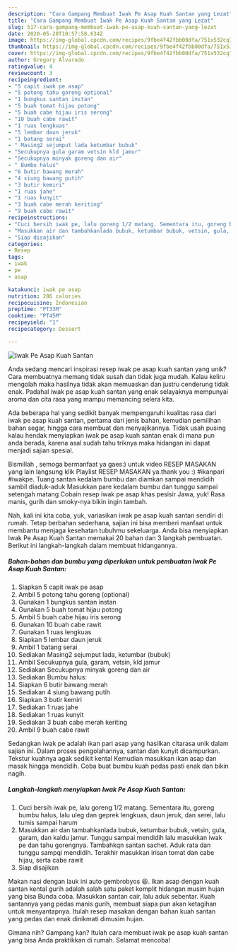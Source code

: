 ```yaml
---
description: "Cara Gampang Membuat Iwak Pe Asap Kuah Santan yang Lezat"
title: "Cara Gampang Membuat Iwak Pe Asap Kuah Santan yang Lezat"
slug: 517-cara-gampang-membuat-iwak-pe-asap-kuah-santan-yang-lezat
date: 2020-05-28T10:57:58.634Z
image: https://img-global.cpcdn.com/recipes/9fbe4f42fbb00dfa/751x532cq70/iwak-pe-asap-kuah-santan-foto-resep-utama.jpg
thumbnail: https://img-global.cpcdn.com/recipes/9fbe4f42fbb00dfa/751x532cq70/iwak-pe-asap-kuah-santan-foto-resep-utama.jpg
cover: https://img-global.cpcdn.com/recipes/9fbe4f42fbb00dfa/751x532cq70/iwak-pe-asap-kuah-santan-foto-resep-utama.jpg
author: Gregory Alvarado
ratingvalue: 4
reviewcount: 3
recipeingredient:
- "5 capit iwak pe asap"
- "5 potong tahu goreng optional"
- "1 bungkus santan instan"
- "5 buah tomat hijau potong"
- "5 buah cabe hijau iris serong"
- "10 buah cabe rawit"
- "1 ruas lengkuas"
- "5 lembar daun jeruk"
- "1 batang serai"
- " Masing2 sejumput lada ketumbar bubuk"
- "Secukupnya gula garam vetsin kld jamur"
- "Secukupnya minyak goreng dan air"
- " Bumbu halus"
- "6 butir bawang merah"
- "4 siung bawang putih"
- "3 butir kemiri"
- "1 ruas jahe"
- "1 ruas kunyit"
- "3 buah cabe merah keriting"
- "9 buah cabe rawit"
recipeinstructions:
- "Cuci bersih iwak pe, lalu goreng 1/2 matang. Sementara itu, goreng bumbu halus, lalu uleg dan geprek lengkuas, daun jeruk, dan serei, lalu tumis sampai harum"
- "Masukkan air dan tambahkanlada bubuk, ketumbar bubuk, vetsin, gula, garam, dan kaldu jamur. Tunggu sampai mendidih lalu masukkan iwak pe dan tahu gorengnya. Tambahkqn santan sachet. Aduk rata dan tunggu sampqi mendidih. Terakhir masukkan irisan tomat dan cabe hijau, serta cabe rawit"
- "Siap disajikan"
categories:
- Resep
tags:
- iwak
- pe
- asap

katakunci: iwak pe asap 
nutrition: 286 calories
recipecuisine: Indonesian
preptime: "PT33M"
cooktime: "PT45M"
recipeyield: "1"
recipecategory: Dessert

---
```



![Iwak Pe Asap Kuah Santan](https://img-global.cpcdn.com/recipes/9fbe4f42fbb00dfa/751x532cq70/iwak-pe-asap-kuah-santan-foto-resep-utama.jpg)

Anda sedang mencari inspirasi resep iwak pe asap kuah santan yang unik? Cara membuatnya memang tidak susah dan tidak juga mudah. Kalau keliru mengolah maka hasilnya tidak akan memuaskan dan justru cenderung tidak enak. Padahal iwak pe asap kuah santan yang enak selayaknya mempunyai aroma dan cita rasa yang mampu memancing selera kita.

Ada beberapa hal yang sedikit banyak mempengaruhi kualitas rasa dari iwak pe asap kuah santan, pertama dari jenis bahan, kemudian pemilihan bahan segar, hingga cara membuat dan menyajikannya. Tidak usah pusing kalau hendak menyiapkan iwak pe asap kuah santan enak di mana pun anda berada, karena asal sudah tahu triknya maka hidangan ini dapat menjadi sajian spesial.

Bismillah , semoga bermanfaat ya gaes:) untuk video RESEP MASAKAN yang lain langsung klik Playlist RESEP MASAKAN ya.thank you :) #ikanpari #iwakpe. Tuang santan kedalam bumbu dan diamkan sampai mendidih sambil diaduk-aduk Masukkan pare kedalam bumbu dan tunggu sampai setengah matang Cobain resep iwak pe asap khas pesisir Jawa, yuk! Rasa manis, gurih dan smoky-nya bikin ingin tambah.


Nah, kali ini kita coba, yuk, variasikan iwak pe asap kuah santan sendiri di rumah. Tetap berbahan sederhana, sajian ini bisa memberi manfaat untuk membantu menjaga kesehatan tubuhmu sekeluarga. Anda bisa menyiapkan Iwak Pe Asap Kuah Santan memakai 20 bahan dan 3 langkah pembuatan. Berikut ini langkah-langkah dalam membuat hidangannya.

<!--inarticleads1-->

##### Bahan-bahan dan bumbu yang diperlukan untuk pembuatan Iwak Pe Asap Kuah Santan:

1. Siapkan 5 capit iwak pe asap
1. Ambil 5 potong tahu goreng (optional)
1. Gunakan 1 bungkus santan instan
1. Gunakan 5 buah tomat hijau potong
1. Ambil 5 buah cabe hijau iris serong
1. Gunakan 10 buah cabe rawit
1. Gunakan 1 ruas lengkuas
1. Siapkan 5 lembar daun jeruk
1. Ambil 1 batang serai
1. Sediakan  Masing2 sejumput lada, ketumbar (bubuk)
1. Ambil Secukupnya gula, garam, vetsin, kld jamur
1. Sediakan Secukupnya minyak goreng dan air
1. Sediakan  Bumbu halus:
1. Siapkan 6 butir bawang merah
1. Sediakan 4 siung bawang putih
1. Siapkan 3 butir kemiri
1. Sediakan 1 ruas jahe
1. Sediakan 1 ruas kunyit
1. Sediakan 3 buah cabe merah keriting
1. Ambil 9 buah cabe rawit


Sedangkan iwak pe adalah ikan pari asap yang hasilkan citarasa unik dalam sajian ini. Dalam proses pengolahannya, santan dan kunyit dicampurkan. Tekstur kuahnya agak sedikit kental Kemudian masukkan ikan asap dan masak hingga mendidih. Coba buat bumbu kuah pedas pasti enak dan bikin nagih. 

<!--inarticleads2-->

##### Langkah-langkah menyiapkan Iwak Pe Asap Kuah Santan:

1. Cuci bersih iwak pe, lalu goreng 1/2 matang. Sementara itu, goreng bumbu halus, lalu uleg dan geprek lengkuas, daun jeruk, dan serei, lalu tumis sampai harum
1. Masukkan air dan tambahkanlada bubuk, ketumbar bubuk, vetsin, gula, garam, dan kaldu jamur. Tunggu sampai mendidih lalu masukkan iwak pe dan tahu gorengnya. Tambahkqn santan sachet. Aduk rata dan tunggu sampqi mendidih. Terakhir masukkan irisan tomat dan cabe hijau, serta cabe rawit
1. Siap disajikan


Makan nasi dengan lauk ini auto gembrobyos 😆. Ikan asap dengan kuah santan kental gurih adalah salah satu paket komplit hidangan musim hujan yang bisa Bunda coba. Masukkan santan cair, lalu aduk sebentar. Kuah santannya yang pedas manis gurih, membuat siapa pun akan ketagihan untuk menyantapnya. Itulah resep masakan dengan bahan kuah santan yang pedas dan enak dinikmati dimusim hujan. 

Gimana nih? Gampang kan? Itulah cara membuat iwak pe asap kuah santan yang bisa Anda praktikkan di rumah. Selamat mencoba!
